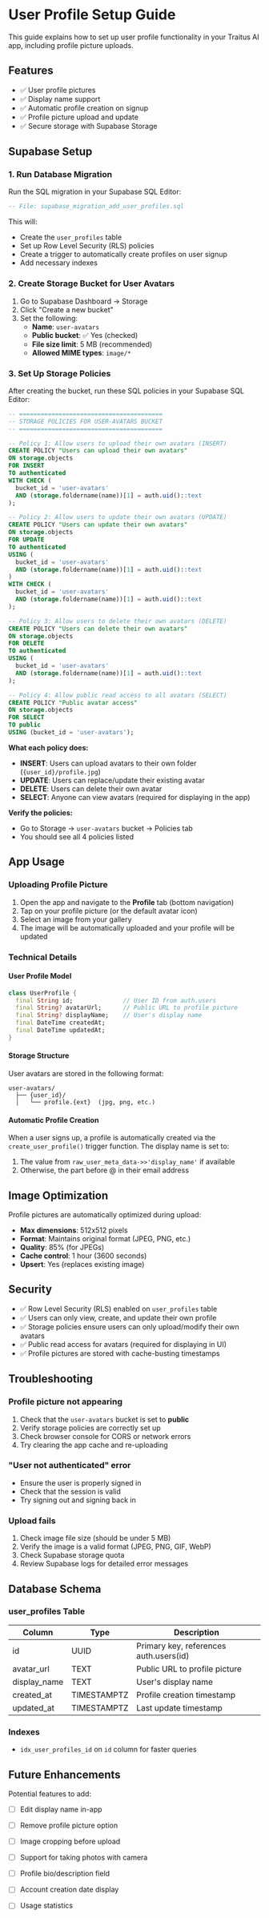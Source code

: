 # User Profile Setup Guide

This guide explains how to set up user profile functionality in your Traitus AI app, including profile picture uploads.

## Features

- ✅ User profile pictures
- ✅ Display name support
- ✅ Automatic profile creation on signup
- ✅ Profile picture upload and update
- ✅ Secure storage with Supabase Storage

## Supabase Setup

### 1. Run Database Migration

Run the SQL migration in your Supabase SQL Editor:

```sql
-- File: supabase_migration_add_user_profiles.sql
```

This will:
- Create the `user_profiles` table
- Set up Row Level Security (RLS) policies
- Create a trigger to automatically create profiles on user signup
- Add necessary indexes

### 2. Create Storage Bucket for User Avatars

1. Go to Supabase Dashboard → Storage
2. Click "Create a new bucket"
3. Set the following:
   - **Name**: `user-avatars`
   - **Public bucket**: ✅ Yes (checked)
   - **File size limit**: 5 MB (recommended)
   - **Allowed MIME types**: `image/*`

### 3. Set Up Storage Policies

After creating the bucket, run these SQL policies in your Supabase SQL Editor:

```sql
-- ========================================
-- STORAGE POLICIES FOR USER-AVATARS BUCKET
-- ========================================

-- Policy 1: Allow users to upload their own avatars (INSERT)
CREATE POLICY "Users can upload their own avatars"
ON storage.objects
FOR INSERT
TO authenticated
WITH CHECK (
  bucket_id = 'user-avatars' 
  AND (storage.foldername(name))[1] = auth.uid()::text
);

-- Policy 2: Allow users to update their own avatars (UPDATE)
CREATE POLICY "Users can update their own avatars"
ON storage.objects
FOR UPDATE
TO authenticated
USING (
  bucket_id = 'user-avatars' 
  AND (storage.foldername(name))[1] = auth.uid()::text
)
WITH CHECK (
  bucket_id = 'user-avatars' 
  AND (storage.foldername(name))[1] = auth.uid()::text
);

-- Policy 3: Allow users to delete their own avatars (DELETE)
CREATE POLICY "Users can delete their own avatars"
ON storage.objects
FOR DELETE
TO authenticated
USING (
  bucket_id = 'user-avatars' 
  AND (storage.foldername(name))[1] = auth.uid()::text
);

-- Policy 4: Allow public read access to all avatars (SELECT)
CREATE POLICY "Public avatar access"
ON storage.objects
FOR SELECT
TO public
USING (bucket_id = 'user-avatars');
```

**What each policy does:**
- **INSERT**: Users can upload avatars to their own folder (`{user_id}/profile.jpg`)
- **UPDATE**: Users can replace/update their existing avatar
- **DELETE**: Users can delete their own avatar
- **SELECT**: Anyone can view avatars (required for displaying in the app)

**Verify the policies:**
- Go to Storage → `user-avatars` bucket → Policies tab
- You should see all 4 policies listed

## App Usage

### Uploading Profile Picture

1. Open the app and navigate to the **Profile** tab (bottom navigation)
2. Tap on your profile picture (or the default avatar icon)
3. Select an image from your gallery
4. The image will be automatically uploaded and your profile will be updated

### Technical Details

#### User Profile Model
```dart
class UserProfile {
  final String id;              // User ID from auth.users
  final String? avatarUrl;      // Public URL to profile picture
  final String? displayName;    // User's display name
  final DateTime createdAt;
  final DateTime updatedAt;
}
```

#### Storage Structure
User avatars are stored in the following format:
```
user-avatars/
  ├── {user_id}/
  │   └── profile.{ext}  (jpg, png, etc.)
```

#### Automatic Profile Creation
When a user signs up, a profile is automatically created via the `create_user_profile()` trigger function. The display name is set to:
1. The value from `raw_user_meta_data->>'display_name'` if available
2. Otherwise, the part before @ in their email address

## Image Optimization

Profile pictures are automatically optimized during upload:
- **Max dimensions**: 512x512 pixels
- **Format**: Maintains original format (JPEG, PNG, etc.)
- **Quality**: 85% (for JPEGs)
- **Cache control**: 1 hour (3600 seconds)
- **Upsert**: Yes (replaces existing image)

## Security

- ✅ Row Level Security (RLS) enabled on `user_profiles` table
- ✅ Users can only view, create, and update their own profile
- ✅ Storage policies ensure users can only upload/modify their own avatars
- ✅ Public read access for avatars (required for displaying in UI)
- ✅ Profile pictures are stored with cache-busting timestamps

## Troubleshooting

### Profile picture not appearing
1. Check that the `user-avatars` bucket is set to **public**
2. Verify storage policies are correctly set up
3. Check browser console for CORS or network errors
4. Try clearing the app cache and re-uploading

### "User not authenticated" error
- Ensure the user is properly signed in
- Check that the session is valid
- Try signing out and signing back in

### Upload fails
1. Check image file size (should be under 5 MB)
2. Verify the image is a valid format (JPEG, PNG, GIF, WebP)
3. Check Supabase storage quota
4. Review Supabase logs for detailed error messages

## Database Schema

### user_profiles Table
| Column | Type | Description |
|--------|------|-------------|
| id | UUID | Primary key, references auth.users(id) |
| avatar_url | TEXT | Public URL to profile picture |
| display_name | TEXT | User's display name |
| created_at | TIMESTAMPTZ | Profile creation timestamp |
| updated_at | TIMESTAMPTZ | Last update timestamp |

### Indexes
- `idx_user_profiles_id` on `id` column for faster queries

## Future Enhancements

Potential features to add:
- [ ] Edit display name in-app
- [ ] Remove profile picture option
- [ ] Image cropping before upload
- [ ] Support for taking photos with camera
- [ ] Profile bio/description field
- [ ] Account creation date display
- [ ] Usage statistics

